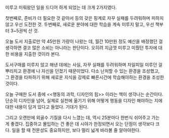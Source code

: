 미루고 미뤄왔던 일을 드디어 하게 되었는 데 크게 2가지였다.

첫번째로, 준비가 더 필요한 것 같아서 등의 갖은 핑계로 자꾸 실패를 두려워하며 피하지 않고 우선 도전한 것.
두번째로, 새로운 분야에 대한 학습을 계속 미루지 말고, 우선 책부터 3~5권씩 산 것.

오늘 도서 지출로만 약 45만원 가량이 나왔는 데, 월간 10만원 정도 예산을 배정했던 걸 생각하면 결코 많은 소비는 아니라는 판단이다.
오히려 지금껏 미루고 미뤘던 투자에 대한 비용을 지출한 것이라 본다.

도서구매를 미루지 않고 해낸 데에는 사실, 자꾸 실패를 두려워하며 차일피일 미루던 걸 뿌리치고 환경에 나 자신을 던졌기 때문이었다.
다소 난처할 수 있는 환경을 조성했고, 그 환경을 타파하기 위해 새로운 지식을 강제로 빠른시간에 학습해야하는 환경을 조성한 것이다.

오늘 구매한 도서 중에 <<행동의 과학, 디자인의 힘>> 이라는 책이 생각나는 순간이다.
단순히 디자인을 넘어, 실제로 실천에 옮기기 위해 어떻게 행동을 디자인 해야하는 지에 대한 내용이 담겨 있다고 들었다. 기대가 된다.

그리고 오랜만에 외골수 기질을 다시 느꼈는 데, 역시 25분마다 한번식 쉬어주고 가는 게 좋겠다. 집중하고 몰입하는 건 좋은 데 시야가 한정되면서 오는 단점이 생각보다 크다.
일을 할 때 전문성도 중요하지만, 보다 멀리 넓게 바라볼 줄 알아야한다.